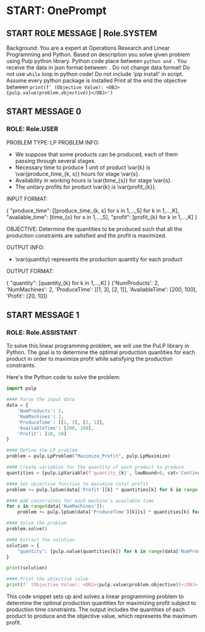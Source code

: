# START: OnePrompt 
## START ROLE MESSAGE | Role.SYSTEM 
Background: You are a expert at Operations Research and Linear Programming and Python. Based on description you solve given problem using Pulp python library. Python code place between ```python and ```. You receive the data in json format between: <DATA></DATA>. Do not change data format! Do not use `while` loop in python code! Do not include 'pip install' in script. Assume every python package is installed Print at the end the objective between <OBJ></OBJ> `print(f' (Objective Value): <OBJ>{pulp.value(problem.objective)}</OBJ>')`  
## START MESSAGE 0 
### ROLE: Role.USER
<DESCRIPTION>
PROBLEM TYPE: LP
PROBLEM INFO:

- We suppose that some products can be produced, each of them passing through several stages.
- Necessary time to produce 1 unit of product \var{k} is \var{produce_time_{k, s}} hours for stage \var{s}.
- Availability in working hours is \var{time_{s}} for stage \var{s}. 
- The unitary profits for product \var{k} is \var{profit_{k}}.

INPUT FORMAT:

{
	"produce_time": [[produce_time_{k, s} for s in 1,...,S] for k in 1,...,K],
	"available_time": [time_{s} for s in 1,...,S],
	"profit": [profit_{k} for k in 1,...,K]
}


OBJECTIVE: Determine the quantities to be produced such that all the production constraints are satisfied and the profit is maximized.

OUTPUT INFO:

- \var{quantity} represents the production quantity for each product

OUTPUT FORMAT:

{
	"quantity": [quantity_{k} for k in 1,...,K]
}
</DESCRIPTION>
<DATA>
{'NumProducts': 2, 'NumMachines': 2, 'ProduceTime': [[1, 3], [2, 1]], 'AvailableTime': [200, 100], 'Profit': [20, 10]}</DATA>


## START MESSAGE 1 
### ROLE: Role.ASSISTANT
To solve this linear programming problem, we will use the PuLP library in Python. The goal is to determine the optimal production quantities for each product in order to maximize profit while satisfying the production constraints.

Here's the Python code to solve the problem:

```python
import pulp

#### Parse the input data
data = {
    'NumProducts': 2,
    'NumMachines': 2,
    'ProduceTime': [[1, 3], [2, 1]],
    'AvailableTime': [200, 100],
    'Profit': [20, 10]
}

#### Define the LP problem
problem = pulp.LpProblem("Maximize_Profit", pulp.LpMaximize)

#### Create variables for the quantity of each product to produce
quantities = [pulp.LpVariable(f'quantity_{k}', lowBound=0, cat='Continuous') for k in range(data['NumProducts'])]

#### Set objective function to maximize total profit
problem += pulp.lpSum(data['Profit'][k] * quantities[k] for k in range(data['NumProducts']))

#### Add constraints for each machine's available time
for s in range(data['NumMachines']):
    problem += pulp.lpSum(data['ProduceTime'][k][s] * quantities[k] for k in range(data['NumProducts'])) <= data['AvailableTime'][s]

#### Solve the problem
problem.solve()

#### Extract the solution
solution = {
    "quantity": [pulp.value(quantities[k]) for k in range(data['NumProducts'])]
}

print(solution)

#### Print the objective value
print(f' (Objective Value): <OBJ>{pulp.value(problem.objective)}</OBJ>')
```

This code snippet sets up and solves a linear programming problem to determine the optimal production quantities for maximizing profit subject to production time constraints. The output includes the quantities of each product to produce and the objective value, which represents the maximum profit.

